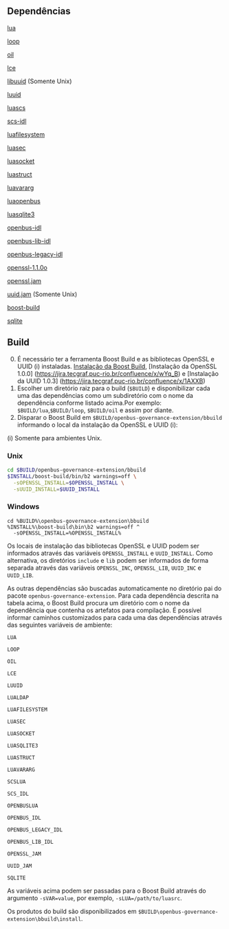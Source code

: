 ## Dependências

[lua](https://git.tecgraf.puc-rio.br/openbus-3rd-party/lua/tree/master)

[loop](https://git.tecgraf.puc-rio.br/engdist/loop/tree/master)

[oil](https://git.tecgraf.puc-rio.br/engdist/oil/tree/master)

[lce](https://git.tecgraf.puc-rio.br/engdist/lce/tree/master)

[libuuid](http://webserver2.tecgraf.puc-rio.br/ftp_pub/openbus/repository/libuuid-1.0.3.tar.gz) (Somente Unix)

[luuid](https://git.tecgraf.puc-rio.br/openbus-3rd-party/luuid/tree/1.0)

[luascs](https://git.tecgraf.puc-rio.br/scs/scs-core-lua/tree/SCS_CORE_LUA_v1_02_03_2012_05_10)

[scs-idl](https://git.tecgraf.puc-rio.br/scs/scs-core-idl/tree/SCS_CORE_IDL_v1_02_2010_09_21)

[luafilesystem](https://git.tecgraf.puc-rio.br/openbus-3rd-party/luafilesystem/tree/1.4.2)

[luasec](https://git.tecgraf.puc-rio.br/openbus-3rd-party/luasec/tree/master)

[luasocket](https://git.tecgraf.puc-rio.br/openbus-3rd-party/luasocket/tree/2.0.2)

[luastruct](https://git.tecgraf.puc-rio.br/openbus-3rd-party/struct/tree/1.2)

[luavararg](https://git.tecgraf.puc-rio.br/openbus-3rd-party/vararg/tree/1.1)

[luaopenbus](https://git.tecgraf.puc-rio.br/openbus/openbus-sdk-lua/tree/02_00_01)

[luasqlite3](https://git.tecgraf.puc-rio.br/openbus-3rd-party/luasqlite3/tree/master)

[openbus-idl](https://git.tecgraf.puc-rio.br/openbus/openbus-idl/tree/02_00)

[openbus-lib-idl](https://git.tecgraf.puc-rio.br/openbus/openbus-sdk-idl-lib/tree/02_00)

[openbus-legacy-idl](https://git.tecgraf.puc-rio.br/openbus/openbus-idl/tree/OB_IDL_v1_05_2010_05_13)

[openssl-1.1.0o](http://webserver2.tecgraf.puc-rio.br/ftp_pub/openbus/repository/openssl-1.0.0o.tar.gz)

[openssl.jam](https://git.tecgraf.puc-rio.br/boost-build/openssl/tree/master)

[uuid.jam](https://git.tecgraf.puc-rio.br/boost-build/uuid/tree/master)  (Somente Unix)

[boost-build](http://webserver2.tecgraf.puc-rio.br/ftp_pub/openbus/repository/boost-build-2014-10_tecgraf_28112014snapshot.tgz)

[sqlite](https://git.tecgraf.puc-rio.br/openbus-3rd-party/sqlite/tree/master)

## Build
0. É necessário ter a ferramenta Boost Build e as bibliotecas OpenSSL e UUID (i) instaladas. [Instalação da Boost Build](https://jira.tecgraf.puc-rio.br/confluence/x/vYq_B), [Instalação da OpenSSL 1.0.0] (https://jira.tecgraf.puc-rio.br/confluence/x/wYq_B) e [Instalação da UUID 1.0.3] (https://jira.tecgraf.puc-rio.br/confluence/x/1AXXB)
1. Escolher um diretório raiz para o build (`$BUILD`) e disponibilizar
cada uma das dependências como um subdiretório com o nome da
dependência conforme listado acima.Por exemplo:
`$BUILD/lua`,`$BUILD/loop`, `$BUILD/oil` e assim por diante.
2. Disparar o Boost Build em `$BUILD/openbus-governance-extension/bbuild` informando o local 
da instalação da OpenSSL e UUID (i):

(i) Somente para ambientes Unix. 

### Unix

```bash
cd $BUILD/openbus-governance-extension/bbuild
$INSTALL/boost-build/bin/b2 warnings=off \
  -sOPENSSL_INSTALL=$OPENSSL_INSTALL \
  -sUUID_INSTALL=$UUID_INSTALL
```

### Windows

```
cd %BUILD%\openbus-governance-extension\bbuild
%INSTALL%\boost-build\bin\b2 warnings=off ^
  -sOPENSSL_INSTALL=%OPENSSL_INSTALL%
```

Os locais de instalação das bibliotecas OpenSSL e UUID podem ser
informados através das variáveis `OPENSSL_INSTALL` e `UUID_INSTALL`.
Como alternativa, os diretórios `include` e `lib`
podem ser informados de forma separada através das variáveis
`OPENSSL_INC`, `OPENSSL_LIB`, `UUID_INC` e `UUID_LIB`.

As outras dependências são buscadas automaticamente no diretório pai
do pacote `openbus-governance-extension`. Para cada dependência descrita na tabela
acima, o Boost Build procura um diretório com o nome da dependência
que contenha os artefatos para compilação. É possível informar
caminhos customizados para cada uma das dependências através das
seguintes variáveis de ambiente:

`LUA`

`LOOP`

`OIL`

`LCE`

`LUUID`

`LUALDAP`

`LUAFILESYSTEM`

`LUASEC`

`LUASOCKET`

`LUASQLITE3`

`LUASTRUCT`

`LUAVARARG`

`SCSLUA`

`SCS_IDL`

`OPENBUSLUA`

`OPENBUS_IDL`

`OPENBUS_LEGACY_IDL`

`OPENBUS_LIB_IDL`

`OPENSSL_JAM`

`UUID_JAM`

`SQLITE`

As variáveis acima podem ser passadas para o Boost Build através do argumento `-sVAR=value`, por exemplo, `-sLUA=/path/to/luasrc`.

Os produtos do build são disponibilizados em 
`$BUILD\openbus-governance-extension\bbuild\install`.
